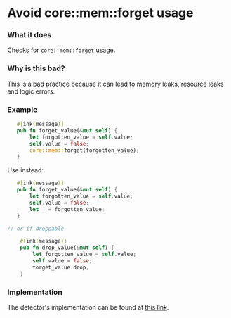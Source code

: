 # Avoid core::mem::forget usage

### What it does

Checks for `core::mem::forget` usage.

### Why is this bad?

This is a bad practice because it can lead to memory leaks, resource leaks and logic errors.

### Example

```rust
   #[ink(message)]
   pub fn forget_value(&mut self) {
       let forgotten_value = self.value;
       self.value = false;
       core::mem::forget(forgotten_value);
   }
```

Use instead:

```rust
   #[ink(message)]
   pub fn forget_value(&mut self) {
       let forgotten_value = self.value;
       self.value = false;
       let _ = forgotten_value;
   }

// or if droppable

    #[ink(message)]
    pub fn drop_value(&mut self) {
        let forgotten_value = self.value;
        self.value = false;
        forget_value.drop;
    }
```

### Implementation

The detector's implementation can be found at [this link](https://github.com/CoinFabrik/scout/tree/main/detectors/avoid-core-mem-forget).
